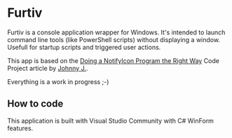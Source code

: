 # Furtiv

Furtiv is a console application wrapper for Windows. It's intended to launch command line tools (like PowerShell scripts) without displaying a window. Usefull for startup scripts and triggered user actions.

This app is based on the [Doing a NotifyIcon Program the Right Way](https://www.codeproject.com/Tips/627796/Doing-a-NotifyIcon-Program-the-Right-Way) Code Project article by [Johnny J.](https://www.codeproject.com/script/Membership/View.aspx?mid=926948).

Everything is a work in progress ;-)

## How to code

This application is built with Visual Studio Community with C# WinForm features.
